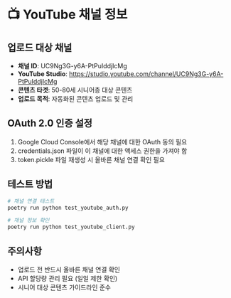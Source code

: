 # 📺 YouTube 채널 정보

## 업로드 대상 채널
- **채널 ID**: UC9Ng3G-y6A-PtPuIddjIcMg  
- **YouTube Studio**: https://studio.youtube.com/channel/UC9Ng3G-y6A-PtPuIddjIcMg
- **콘텐츠 타겟**: 50-80세 시니어층 대상 콘텐츠
- **업로드 목적**: 자동화된 콘텐츠 업로드 및 관리

## OAuth 2.0 인증 설정
1. Google Cloud Console에서 해당 채널에 대한 OAuth 동의 필요
2. credentials.json 파일이 이 채널에 대한 액세스 권한을 가져야 함
3. token.pickle 파일 재생성 시 올바른 채널 연결 확인 필요

## 테스트 방법
```bash
# 채널 연결 테스트
poetry run python test_youtube_auth.py

# 채널 정보 확인
poetry run python test_youtube_client.py
```

## 주의사항
- 업로드 전 반드시 올바른 채널 연결 확인
- API 할당량 관리 필요 (일일 제한 확인)
- 시니어 대상 콘텐츠 가이드라인 준수